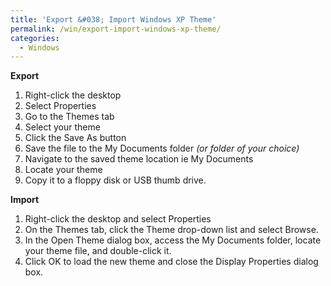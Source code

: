 ```yaml
---
title: 'Export &#038; Import Windows XP Theme'
permalink: /win/export-import-windows-xp-theme/
categories:
  - Windows
---
```

**Export**

  1. Right-click the desktop
  2. Select Properties
  3. Go to the Themes tab
  4. Select your theme
  5. Click the Save As button
  6. Save the file to the My Documents folder _(or folder of your choice)_
  7. Navigate to the saved theme location ie My Documents
  8. Locate your theme
  9. Copy it to a floppy disk or USB thumb drive.

**Import**

  1. Right-click the desktop and select Properties
  2. On the Themes tab, click the Theme drop-down list and select Browse.
  3. In the Open Theme dialog box, access the My Documents folder, locate your theme file, and double-click it.
  4. Click OK to load the new theme and close the Display Properties dialog box.

